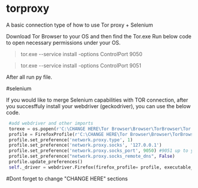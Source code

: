 # torproxy
A basic connection type of how to use Tor proxy + Selenium

Download Tor Browser to your OS and then find the Tor.exe
Run below code to open necessary permissions under your OS.

> tor.exe --service install -options ControlPort 9050

> tor.exe --service install -options ControlPort 9051

After all run py file.

#selenium

If you would like to merge Selenium capabilities with TOR connection, after you succesffuly install your webdriver (geckodriver), you can use the below code.

```python
 #add webdriver and other imports
 torexe = os.popen(r'C:\CHANGE HERE\Tor Browser\Browser\TorBrowser\Tor')
 profile = FirefoxProfile(r'C:\CHANGE HERE\Tor Browser\Browser\TorBrowser\Data\Browser\profile.default')
 profile.set_preference('network.proxy.type', 1)
 profile.set_preference('network.proxy.socks', '127.0.0.1')
 profile.set_preference('network.proxy.socks_port', 9050) #9051 up to you.
 profile.set_preference("network.proxy.socks_remote_dns", False)
 profile.update_preferences()
 self._driver = webdriver.Firefox(firefox_profile= profile, executable_path=r'geckodriver.exe')
```

#Dont forget to change "CHANGE HERE" sections
